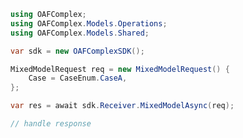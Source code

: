 <!-- Start SDK Example Usage [usage] -->
```csharp
using OAFComplex;
using OAFComplex.Models.Operations;
using OAFComplex.Models.Shared;

var sdk = new OAFComplexSDK();

MixedModelRequest req = new MixedModelRequest() {
    Case = CaseEnum.CaseA,
};

var res = await sdk.Receiver.MixedModelAsync(req);

// handle response
```
<!-- End SDK Example Usage [usage] -->